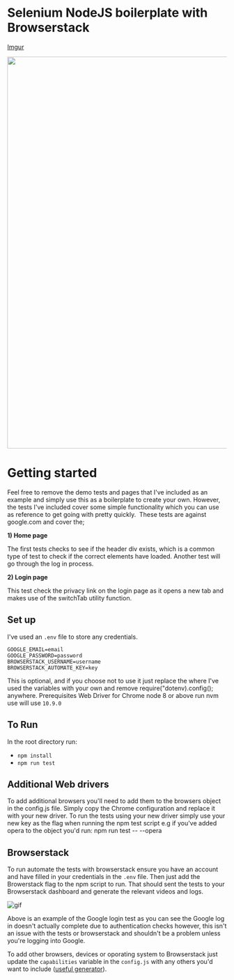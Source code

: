 # Selenium NodeJS boilerplate with Browserstack

[Imgur](http://jezfx.com/github-images/ezgif.com-resize.gif)

<img src="https://imgur.com/download/z0lz3Bb" width="900" />



# Getting started

Feel free to remove the demo tests and pages that I've included as an example and simply use this as a boilerplate to create your own. However, the tests I've included cover some simple functionality which you can use as reference to get going with pretty quickly. 
These tests are against google.com and cover the; 

**1) Home page**

The first tests  checks to see if the header div exists, which is a common type of test to check if the correct elements have loaded. Another test will go through the log in process. 

**2) Login page**

This test check the privacy link on the login page as it opens a new tab and makes use of the switchTab utility function. 

## Set up
I've used an `.env` file to store any credentials. 
```
GOOGLE_EMAIL=email
GOOGLE_PASSWORD=password
BROWSERSTACK_USERNAME=username
BROWSERSTACK_AUTOMATE_KEY=key
```

This is optional, and if you choose not to use it just replace the where I've used the variables with your own and remove require("dotenv).config(); anywhere.
Prerequisites
Web Driver for Chrome
node 8 or above run nvm use will use `10.9.0`

## To Run

In the root directory run: 


- `npm install`
- `npm run test`

## Additional Web drivers
To add additional browsers you'll need to add them to the browsers object in the config.js file. Simply copy the Chrome configuration and replace it with your new driver. To run the tests using your new driver simply use your new key as the flag when running the npm test script e.g if you've added opera to the object you'd run: npm run test -- --opera

## Browserstack
To run automate the tests with browserstack ensure you have an account and have filled in your credentials in the `.env` file. Then just add the Browerstack flag to the npm script to run. That should sent the tests to your Browserstack dashboard and generate the relevant videos and logs.

![gif](https://imgur.com/download/nx7wwb2)

Above is an example of the Google login test as you can see the Google log in doesn't actually complete due to authentication checks however, this isn't an issue with the tests or browserstack and shouldn't be a problem unless you're logging into Google.

To add other browsers, devices or oporating system to Browserstack just update the `capabilities` variable in the `config.js` with any others you'd want to include ([useful generator](https://www.browserstack.com/automate/capabilities)).

